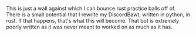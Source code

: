 This is just a wall against which I can bounce rust practice balls off of. 
There is a small potential that I rewrite my DiscordBawt, written in python, in rust.
If that happens, that's what this will become.
That bot is extremely poorly written as it was never meant to worked on as much as it has.